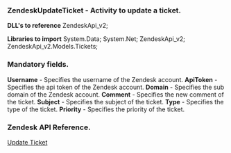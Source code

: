 ﻿
### ZendeskUpdateTicket - Activity to update a ticket.

**DLL's to reference**
ZendeskApi_v2;

**Libraries to import**
System.Data;
System.Net;
ZendeskApi_v2;
ZendeskApi_v2.Models.Tickets;

### Mandatory fields.
**Username** - Specifies the username of the Zendesk account.
**ApiToken** - Specifies the api token of the Zendesk account.
**Domain** - Specifies the sub domain of the Zendesk account.
**Comment** - Specifies the new comment of the ticket.
**Subject** - Specifies the subject of the ticket.
**Type** - Specifies the type of the ticket.
**Priority** - Specifies the priority of the ticket.

### Zendesk API Reference.

[Update Ticket](https://developer.zendesk.com/rest_api/docs/support/tickets#update-ticket)